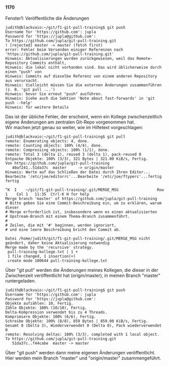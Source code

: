 #### 1170

Fenster1: Veröffentliche die Änderungen

```
judith@blackvaio:~/git/f1-git-pull-training$ git push
Username for 'https://github.com': jupla
Password for 'https://jupla@github.com':
To https://github.com/jupla/git-pull-training.git
! [rejected] master -> master (fetch first)
error: Fehler beim Versenden einiger Referenzen nach 'https://github.com/jupla/git-pull-training.git'
Hinweis: Aktualisierungen wurden zurückgewiesen, weil das Remote-Repository Commits enthält,
Hinweis: die lokal nicht vorhanden sind. Das wird üblicherweise durch einen "push" von
Hinweis: Commits auf dieselbe Referenz von einem anderen Repository aus verursacht.
Hinweis: Vielleicht müssen Sie die externen Änderungen zusammenführen (z. B. 'git pull ...')
Hinweis: bevor Sie erneut "push" ausführen.
Hinweis: Siehe auch die Sektion 'Note about fast-forwards' in 'git push --help'
Hinweis: für weitere Details
```

Das ist der übliche Fehler, der erscheint, wenn ein Kollege
zwischenzeitlich eigene Änderungen am zentralen Git-Repo vorgenommen hat.  
Wir machen jetzt genau so weiter, wie im Hilfetext vorgeschlagen:

```
judith@blackvaio:~/git/f1-git-pull-training$ git pull
remote: Enumerating objects: 4, done.
remote: Counting objects: 100% (4/4), done.
remote: Compressing objects: 100% (1/1), done.
remote: Total 3 (delta 1), reused 3 (delta 1), pack-reused 0
Entpacke Objekte: 100% (3/3), 321 Bytes | 321.00 KiB/s, Fertig.
Von https://github.com/jupla/git-pull-training
   40af241..51da37c  master     -> origin/master
Hinweis: Warte auf das Schließen der Datei durch Ihren Editor... Bearbeite '/etc/joe/editorrc'...Bearbeite '/etc/joe/ftyperc'...fertig
fertig

^K  I    ~/git/f1-git-pull-training/.git/MERGE_MSG                 Row 1    Col 1   11:35  Ctrl-K H for help
Merge branch 'master' of https://github.com/jupla/git-pull-training
# Bitte geben Sie eine Commit-Beschreibung ein, um zu erklären, warum dieser
# Merge erforderlich ist, insbesondere wenn es einen aktualisierten
# Upstream-Branch mit einem Thema-Branch zusammenführt.
#
# Zeilen, die mit '#' beginnen, werden ignoriert,
# und eine leere Beschreibung bricht den Commit ab.

Datei /home/judith/git/f1-git-pull-training/.git/MERGE_MSG nicht geändert, daher keine Aktualisierung notwendig
Merge made by the 'recursive' strategy.
 pull-training-kollege.txt | 1 +
 1 file changed, 1 insertion(+)
 create mode 100644 pull-training-kollege.txt
```

Über "git pull" werden die Änderungen meines Kollegen, die dieser in der Zwischenzeit veröffentlicht hat (origin/master), 
in meinen Branch "master" runtergeladen.

```
judith@blackvaio:~/git/f1-git-pull-training$ git push
Username for 'https://github.com': jupla
Password for 'https://jupla@github.com': 
Objekte aufzählen: 10, Fertig.
Zähle Objekte: 100% (10/10), Fertig.
Delta-Kompression verwendet bis zu 4 Threads.
Komprimiere Objekte: 100% (6/6), Fertig.
Schreibe Objekte: 100% (8/8), 859 Bytes | 859.00 KiB/s, Fertig.
Gesamt 8 (Delta 3), Wiederverwendet 0 (Delta 0), Pack wiederverwendet 0
remote: Resolving deltas: 100% (3/3), completed with 1 local object.
To https://github.com/jupla/git-pull-training.git
   51da37c..f44cabe  master -> master
```

Über "git push" werden dann meine eigenen Änderungen veröffentlicht. Hier werden mein Branch "master" und "origin/master" zusammengeführt.

